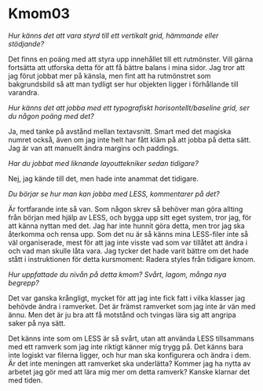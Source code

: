 Kmom03
===============================


*Hur känns det att vara styrd till ett vertikalt grid, hämmande eller stödjande?*

Det finns en poäng med att styra upp innehållet till ett rutmönster. Vill gärna fortsätta att utforska detta för att få bättre balans i mina sidor. Jag tror att jag förut jobbat mer på känsla, men fint att ha rutmönstret som bakgrundsbild så att man tydligt ser hur objekten ligger i förhållande till varandra.

*Hur känns det att jobba med ett typografiskt horisontellt/baseline grid, ser du någon poäng med det?*

Ja, med tanke på avstånd mellan textavsnitt. Smart med det magiska numret också, även om jag inte helt har fått kläm på att jobba på detta sätt. Jag är van att manuellt ändra margins och paddings.

*Har du jobbat med liknande layouttekniker sedan tidigare?*

Nej, jag kände till det, men hade inte anammat det tidigare.

*Du börjar se hur man kan jobba med LESS, kommentarer på det?*

Är fortfarande inte så van. Som någon skrev så behöver man göra allting från början med hjälp av LESS, och bygga upp sitt eget system, tror jag, för att känna nyttan med det. Jag har inte hunnit göra detta, men tror jag ska återkomma och rensa upp. Som det nu är så känns mina LESS-filer inte så väl organiserade, mest för att jag inte visste vad som var tillåtet att ändra i och vad man skulle låta vara. Jag tycker det hade varit bättre om det hade stått i instruktionen för detta kursmoment: Radera styles från tidigare kmom.

*Hur uppfattade du nivån på detta kmom? Svårt, lagom, många nya begrepp?*

Det var ganska krångligt, mycket för att jag inte fick fatt i vilka klasser jag behövde ändra i ramverket. Det är främst ramverket som jag inte är vän med ännu. Men det är ju bra att få motstånd och tvingas lära sig att angripa saker på nya sätt.

Det känns inte som om LESS är så svårt, utan att använda LESS tillsammans med ett ramverk som jag inte riktigt känner mig trygg på. Det känns bara inte logiskt var filerna ligger, och hur man ska konfigurera och ändra i dem. Är det inte meningen att ramverket ska underlätta? Kommer jag ha nytta av arbetet jag gör med att lära mig mer om detta ramverk? Kanske klarnar det med tiden.

